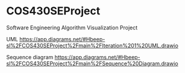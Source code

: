 # COS430SEProject
Software Engineering Algorithm Visualization Project

UML
https://app.diagrams.net/#Hbeep-sl%2FCOS430SEProject%2Fmain%2FIteration%201%20UML.drawio

Sequence diagram
https://app.diagrams.net/#Hbeep-sl%2FCOS430SEProject%2Fmain%2FSequence%20Diagram.drawio
